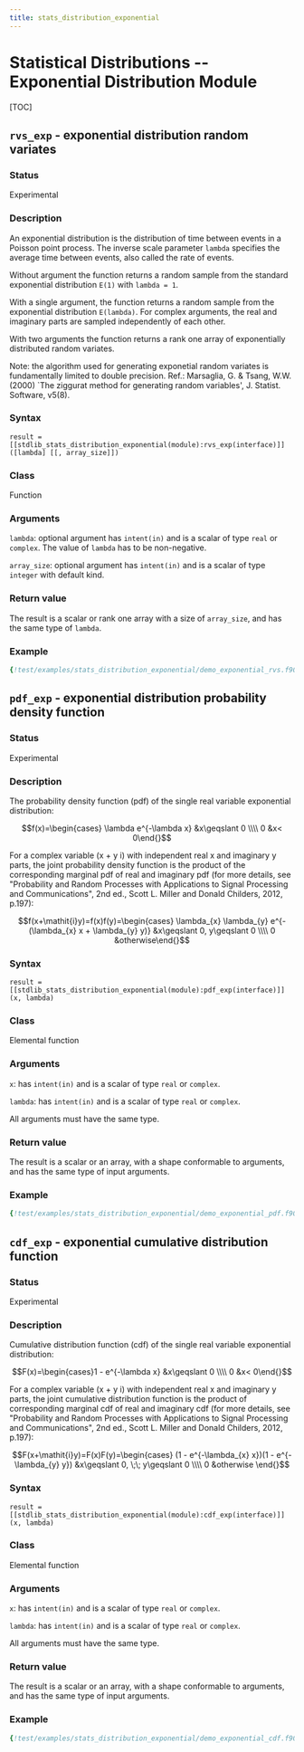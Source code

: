 ```yaml
---
title: stats_distribution_exponential
---
```


# Statistical Distributions -- Exponential Distribution Module

[TOC]

## `rvs_exp` - exponential distribution random variates

### Status

Experimental

### Description

An exponential distribution is the distribution of time between events in a Poisson point process. The inverse scale parameter `lambda` specifies the average time between events, also called the rate of events.

Without argument the function returns a random sample from the standard exponential distribution `E(1)` with `lambda = 1`.

With a single argument, the function returns a random sample from the exponential distribution `E(lambda)`.
For complex arguments, the real and imaginary parts are sampled independently of each other.

With two arguments the function returns a rank one array of exponentially distributed random variates.

Note: the algorithm used for generating exponetial random variates is fundamentally limited to double precision. Ref.: Marsaglia, G. & Tsang, W.W. (2000) `The ziggurat method for generating random variables', J. Statist. Software, v5(8).

### Syntax

`result = [[stdlib_stats_distribution_exponential(module):rvs_exp(interface)]]([lambda] [[, array_size]])`

### Class

Function

### Arguments

`lambda`: optional argument has `intent(in)` and is a scalar of type `real` or `complex`. The value of `lambda` has to be non-negative.

`array_size`: optional argument has `intent(in)` and is a scalar of type `integer` with default kind.

### Return value

The result is a scalar or rank one array with a size of `array_size`, and has the same type of `lambda`.

### Example

```fortran
{!test/examples/stats_distribution_exponential/demo_exponential_rvs.f90!}
```

## `pdf_exp` - exponential distribution probability density function

### Status

Experimental

### Description

The probability density function (pdf) of the single real variable exponential distribution:

$$f(x)=\begin{cases} \lambda e^{-\lambda x} &x\geqslant 0 \\\\ 0 &x< 0\end{}$$

For a complex variable (x + y i) with independent real x and imaginary y parts, the joint probability density function
is the product of the corresponding marginal pdf of real and imaginary pdf (for more details, see
"Probability and Random Processes with Applications to Signal Processing and Communications", 2nd ed., Scott L. Miller and Donald Childers, 2012, p.197):

$$f(x+\mathit{i}y)=f(x)f(y)=\begin{cases} \lambda_{x} \lambda_{y} e^{-(\lambda_{x} x + \lambda_{y} y)} &x\geqslant 0, y\geqslant 0 \\\\ 0 &otherwise\end{}$$

### Syntax

`result = [[stdlib_stats_distribution_exponential(module):pdf_exp(interface)]](x, lambda)`

### Class

Elemental function

### Arguments

`x`: has `intent(in)` and is a scalar of type `real` or `complex`.

`lambda`: has `intent(in)` and is a scalar of type `real` or `complex`.

All arguments must have the same type.

### Return value

The result is a scalar or an array, with a shape conformable to arguments, and has the same type of input arguments.

### Example

```fortran
{!test/examples/stats_distribution_exponential/demo_exponential_pdf.f90!}
```

## `cdf_exp` - exponential cumulative distribution function

### Status

Experimental

### Description

Cumulative distribution function (cdf) of the single real variable exponential distribution:

$$F(x)=\begin{cases}1 - e^{-\lambda x} &x\geqslant 0 \\\\ 0 &x< 0\end{}$$

For a complex variable (x + y i) with independent real x and imaginary y parts, the joint cumulative distribution
function is the product of corresponding marginal cdf of real and imaginary cdf (for more details, see
"Probability and Random Processes with Applications to Signal Processing and Communications", 2nd ed., Scott L. Miller and Donald Childers, 2012, p.197):

$$F(x+\mathit{i}y)=F(x)F(y)=\begin{cases} (1 - e^{-\lambda_{x} x})(1 - e^{-\lambda_{y} y}) &x\geqslant 0, \;\; y\geqslant 0 \\\\ 0 &otherwise \end{}$$

### Syntax

`result = [[stdlib_stats_distribution_exponential(module):cdf_exp(interface)]](x, lambda)`

### Class

Elemental function

### Arguments

`x`: has `intent(in)` and is a scalar of type `real` or `complex`.

`lambda`: has `intent(in)` and is a scalar of type `real` or `complex`.

All arguments must have the same type.

### Return value

The result is a scalar or an array, with a shape conformable to arguments, and has the same type of input arguments.

### Example

```fortran
{!test/examples/stats_distribution_exponential/demo_exponential_cdf.f90!}
```
